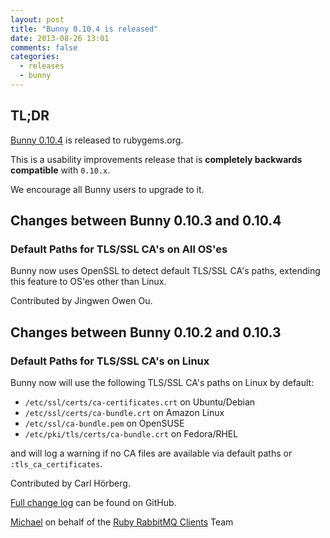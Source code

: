 ```yaml
---
layout: post
title: "Bunny 0.10.4 is released"
date: 2013-08-26 13:01
comments: false
categories:
  - releases
  - bunny
---
```


## TL;DR

[Bunny 0.10.4](https://rubygems.org/gems/bunny/versions/0.10.4) is released to rubygems.org.

This is a usability improvements release that is **completely backwards compatible**
with `0.10.x`.

We encourage all Bunny users to upgrade to it.


## Changes between Bunny 0.10.3 and 0.10.4

### Default Paths for TLS/SSL CA's on All OS'es

Bunny now uses OpenSSL to detect default TLS/SSL CA's paths, extending
this feature to OS'es other than Linux.

Contributed by Jingwen Owen Ou.



## Changes between Bunny 0.10.2 and 0.10.3

### Default Paths for TLS/SSL CA's on Linux

Bunny now will use the following TLS/SSL CA's paths on Linux by default:

 * `/etc/ssl/certs/ca-certificates.crt` on Ubuntu/Debian
 * `/etc/ssl/certs/ca-bundle.crt` on Amazon Linux
 * `/etc/ssl/ca-bundle.pem` on OpenSUSE
 * `/etc/pki/tls/certs/ca-bundle.crt` on Fedora/RHEL

and will log a warning if no CA files are available via default paths
or `:tls_ca_certificates`.

Contributed by Carl Hörberg.


[Full change log](https://github.com/ruby-amqp/bunny/blob/0.10.x-stable/ChangeLog.md) can be found on GitHub.


[Michael](http://twitter.com/michaelklishin) on behalf of the [Ruby RabbitMQ Clients](http://github.com/ruby-amqp) Team
